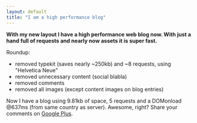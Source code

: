 ```yaml
---
layout: default
title: "I am a high performance blog"
---
```


**With my new layout I have a high performance web blog now. With just a hand full of requests and nearly now assets it is super fast.**

Roundup:

- removed typekit (saves nearly ~250kb) and ~8 requests, using "Helvetica Neue"
- removed unnecessary content (social blabla)
- removed comments
- removed all images (except content images on blog entries)

Now I have a blog using 9.81kb of space, 5 requests and a DOMonload @637ms (from same country as server). Awesome, right? Share your comments on [Google Plus](https://plus.google.com/111125333979619018462/posts/6XJCtXAM8KN).